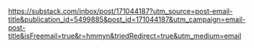 https://substack.com/inbox/post/171044187?utm_source=post-email-title&publication_id=5499885&post_id=171044187&utm_campaign=email-post-title&isFreemail=true&r=hmmyn&triedRedirect=true&utm_medium=email

